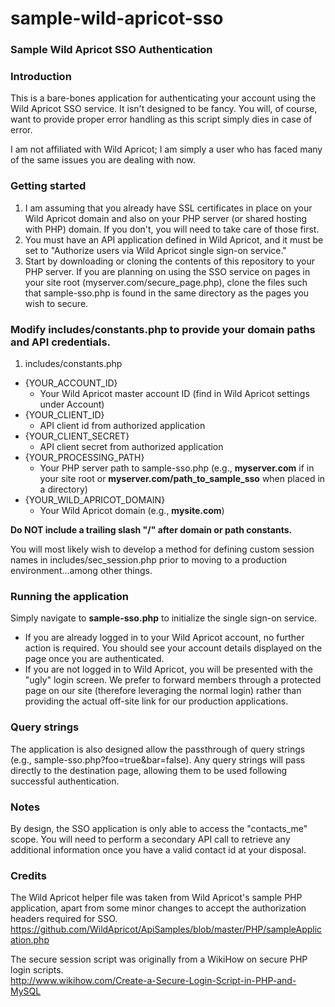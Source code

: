 # sample-wild-apricot-sso
### Sample Wild Apricot SSO Authentication

### Introduction
This is a bare-bones application for authenticating your account using the Wild Apricot SSO service. It isn't designed to be fancy. You will, of course, want to provide proper error handling as this script simply dies in case of error.

I am not affiliated with Wild Apricot; I am simply a user who has faced many of the same issues you are dealing with now.

### Getting started
1. I am assuming that you already have SSL certificates in place on your Wild Apricot domain and also on your PHP server (or shared hosting with PHP) domain. If you don't, you will need to take care of those first.
2. You must have an API application defined in Wild Apricot, and it must be set to "Authorize users via Wild Apricot single sign-on service."
3. Start by downloading or cloning the contents of this repository to your PHP server. If you are planning on using the SSO service on pages in your site root (myserver.com/secure_page.php), clone the files such that sample-sso.php is found in the same directory as the pages you wish to secure.

### Modify includes/constants.php to provide your domain paths and API credentials.
1. includes/constants.php
  * {YOUR_ACCOUNT_ID} 
    - Your Wild Apricot master account ID (find in Wild Apricot settings under Account)
  * {YOUR_CLIENT_ID} 
    - API client id from authorized application
  * {YOUR_CLIENT_SECRET} 
    - API client secret from authorized application
  * {YOUR_PROCESSING_PATH} 
    - Your PHP server path to sample-sso.php (e.g., **myserver.com** if in your site root or **myserver.com/path_to_sample_sso** when placed in a directory)
  * {YOUR_WILD_APRICOT_DOMAIN} 
    - Your Wild Apricot domain (e.g., **mysite.com**)

**Do NOT include a trailing slash "/" after domain or path constants.**

You will most likely wish to develop a method for defining custom session names in includes/sec_session.php prior to moving to a production environment...among other things.

### Running the application
Simply navigate to **sample-sso.php** to initialize the single sign-on service.
* If you are already logged in to your Wild Apricot account, no further action is required.  You should see your account details displayed on the page once you are authenticated.
* If you are not logged in to Wild Apricot, you will be presented with the "ugly" login screen.  We prefer to forward members through a protected page on our site (therefore leveraging the normal login) rather than providing the actual off-site link for our production applications.

### Query strings
The application is also designed allow the passthrough of query strings (e.g., sample-sso.php?foo=true&bar=false).
Any query strings will pass directly to the destination page, allowing them to be used following successful authentication.

### Notes
By design, the SSO application is only able to access the "contacts_me" scope. You will need to perform a secondary API call to retrieve any additional information once you have a valid contact id at your disposal.

### Credits
The Wild Apricot helper file was taken from Wild Apricot's sample PHP application, apart from some minor changes to accept the authorization headers required for SSO.<br/>
https://github.com/WildApricot/ApiSamples/blob/master/PHP/sampleApplication.php

The secure session script was originally from a WikiHow on secure PHP login scripts.<br/>
http://www.wikihow.com/Create-a-Secure-Login-Script-in-PHP-and-MySQL
